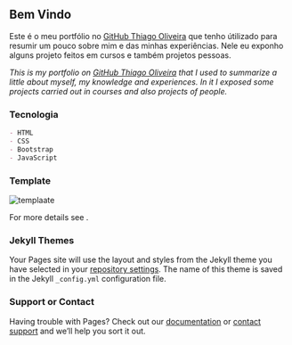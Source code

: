 ## Bem Vindo

Este é o meu portfólio no [GitHub Thiago Oliveira](https://thiagoof39.github.io//)  que tenho útilizado para resumir um pouco sobre mim e das minhas experiências.
Nele eu exponho alguns projeto feitos em cursos e também projetos pessoas.

_This is my portfolio on [GitHub Thiago Oliveira](https://thiagoof39.github.io//) that I used to summarize a little about myself, my knowledge and experiences.
In it I exposed some projects carried out in courses and also projects of people._

### Tecnologia
```markdown
- HTML
- CSS
- Bootstrap
- JavaScript
```
### Template
![templaate](https://github.com/thiagoof39/thiagoof39.github.io/blob/master/img/portfolio.gif)


For more details see .

### Jekyll Themes

Your Pages site will use the layout and styles from the Jekyll theme you have selected in your [repository settings](https://github.com/thiagoof39/thiagoof39/settings). The name of this theme is saved in the Jekyll `_config.yml` configuration file.

### Support or Contact

Having trouble with Pages? Check out our [documentation](https://help.github.com/categories/github-pages-basics/) or [contact support](https://github.com/contact) and we’ll help you sort it out.
